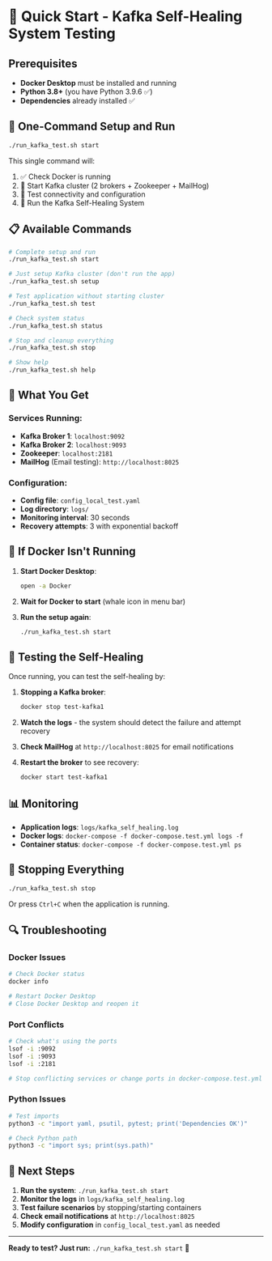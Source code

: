 # 🚀 Quick Start - Kafka Self-Healing System Testing

## Prerequisites
- **Docker Desktop** must be installed and running
- **Python 3.8+** (you have Python 3.9.6 ✅)
- **Dependencies** already installed ✅

## 🎯 One-Command Setup and Run

```bash
./run_kafka_test.sh start
```

This single command will:
1. ✅ Check Docker is running
2. 🚀 Start Kafka cluster (2 brokers + Zookeeper + MailHog)
3. 🧪 Test connectivity and configuration
4. 🔄 Run the Kafka Self-Healing System

## 📋 Available Commands

```bash
# Complete setup and run
./run_kafka_test.sh start

# Just setup Kafka cluster (don't run the app)
./run_kafka_test.sh setup

# Test application without starting cluster
./run_kafka_test.sh test

# Check system status
./run_kafka_test.sh status

# Stop and cleanup everything
./run_kafka_test.sh stop

# Show help
./run_kafka_test.sh help
```

## 🔧 What You Get

### Services Running:
- **Kafka Broker 1**: `localhost:9092`
- **Kafka Broker 2**: `localhost:9093`
- **Zookeeper**: `localhost:2181`
- **MailHog** (Email testing): `http://localhost:8025`

### Configuration:
- **Config file**: `config_local_test.yaml`
- **Log directory**: `logs/`
- **Monitoring interval**: 30 seconds
- **Recovery attempts**: 3 with exponential backoff

## 🚨 If Docker Isn't Running

1. **Start Docker Desktop**:
   ```bash
   open -a Docker
   ```

2. **Wait for Docker to start** (whale icon in menu bar)

3. **Run the setup again**:
   ```bash
   ./run_kafka_test.sh start
   ```

## 🧪 Testing the Self-Healing

Once running, you can test the self-healing by:

1. **Stopping a Kafka broker**:
   ```bash
   docker stop test-kafka1
   ```

2. **Watch the logs** - the system should detect the failure and attempt recovery

3. **Check MailHog** at `http://localhost:8025` for email notifications

4. **Restart the broker** to see recovery:
   ```bash
   docker start test-kafka1
   ```

## 📊 Monitoring

- **Application logs**: `logs/kafka_self_healing.log`
- **Docker logs**: `docker-compose -f docker-compose.test.yml logs -f`
- **Container status**: `docker-compose -f docker-compose.test.yml ps`

## 🛑 Stopping Everything

```bash
./run_kafka_test.sh stop
```

Or press `Ctrl+C` when the application is running.

## 🔍 Troubleshooting

### Docker Issues
```bash
# Check Docker status
docker info

# Restart Docker Desktop
# Close Docker Desktop and reopen it
```

### Port Conflicts
```bash
# Check what's using the ports
lsof -i :9092
lsof -i :9093
lsof -i :2181

# Stop conflicting services or change ports in docker-compose.test.yml
```

### Python Issues
```bash
# Test imports
python3 -c "import yaml, psutil, pytest; print('Dependencies OK')"

# Check Python path
python3 -c "import sys; print(sys.path)"
```

## 📝 Next Steps

1. **Run the system**: `./run_kafka_test.sh start`
2. **Monitor the logs** in `logs/kafka_self_healing.log`
3. **Test failure scenarios** by stopping/starting containers
4. **Check email notifications** at `http://localhost:8025`
5. **Modify configuration** in `config_local_test.yaml` as needed

---

**Ready to test? Just run:** `./run_kafka_test.sh start` 🚀